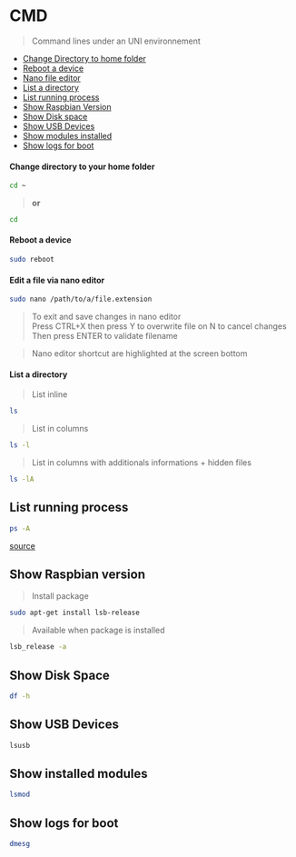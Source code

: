 # CMD

> Command lines under an UNI environnement<br>

- [Change Directory to home folder](./cmd.md#change-directory-to-your-home-folder)
- [Reboot a device](./cmd.md#reboot-a-device)
- [Nano file editor](./cmd.md#edit-a-file-via-nano-editor)
- [List a directory](./cmd.md#list-a-directory)
- [List running process](./cmd.md#list-running-process)
- [Show Raspbian Version](./cmd.md#show-raspbian-version)
- [Show Disk space](./cmd.md#show-disk-space)
- [Show USB Devices](./cmd.md#show-usb-devices)
- [Show modules installed](./cmd.md#show-installed-modules)
- [Show logs for boot](./cmd.md#show-logs-for-boot)

#### Change directory to your home folder

```bash
cd ~
```

> **or**

```bash
cd
```

#### Reboot a device

```bash
sudo reboot
```

#### Edit a file via nano editor

```bash
sudo nano /path/to/a/file.extension
```

> To exit and save changes in nano editor<br>
> Press CTRL+X then press Y to overwrite file on N to cancel changes
> Then press ENTER to validate filename

> Nano editor shortcut are highlighted at the screen bottom

#### List a directory

> List inline

```bash
ls
```

> List in columns

```bash
ls -l
```

> List in columns with additionals informations + hidden files

```bash
ls -lA
```

## List running process

```bash
ps -A
```

[source](http://www.cyberciti.biz/faq/show-all-running-processes-in-linux/)

## Show Raspbian version

> Install package

```bash
sudo apt-get install lsb-release
```

> Available when package is installed

```bash
lsb_release -a
```

## Show Disk Space

```bash
df -h
```

## Show USB Devices

```bash
lsusb
```

## Show installed modules

```bash
lsmod
```

## Show logs for boot

```bash
dmesg
```
